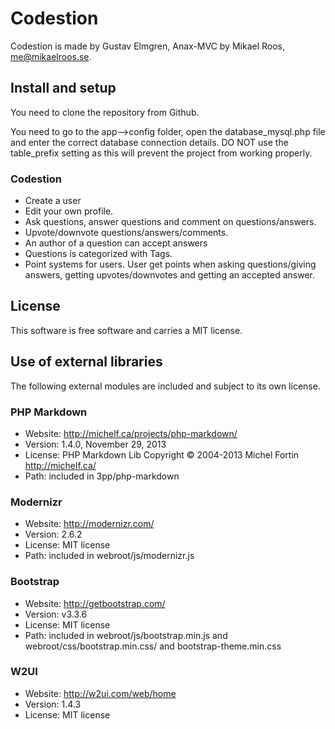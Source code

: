 Codestion
====================

Codestion is made by Gustav Elmgren, Anax-MVC by Mikael Roos, me@mikaelroos.se.

Install and setup
-----------------
You need to clone the repository from Github.
 
You need to  go to the app-->config folder, open the database_mysql.php file and enter the correct database connection details. DO NOT use the table_prefix setting as this will prevent the project from working properly.

### Codestion
* Create a user
* Edit your own profile.
* Ask questions, answer questions and comment on questions/answers.
* Upvote/downvote questions/answers/comments.
* An author of a question can accept answers
* Questions is categorized with Tags.
* Point systems for users. User get points when asking questions/giving answers, getting upvotes/downvotes and getting an accepted answer. 

License
------------
This software is free software and carries a MIT license.

Use of external libraries
-------------------------------

The following external modules are included and subject to its own license.

### PHP Markdown
* Website: http://michelf.ca/projects/php-markdown/
* Version: 1.4.0, November 29, 2013
* License: PHP Markdown Lib Copyright © 2004-2013 Michel Fortin http://michelf.ca/
* Path: included in 3pp/php-markdown

### Modernizr
* Website: http://modernizr.com/
* Version: 2.6.2
* License: MIT license
* Path: included in webroot/js/modernizr.js

### Bootstrap
* Website: http://getbootstrap.com/
* Version: v3.3.6
* License: MIT license
* Path: included in webroot/js/bootstrap.min.js and webroot/css/bootstrap.min.css/ and bootstrap-theme.min.css


### W2UI
* Website: http://w2ui.com/web/home
* Version: 1.4.3
* License: MIT license

